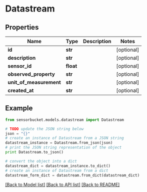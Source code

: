 # Datastream


## Properties
Name | Type | Description | Notes
------------ | ------------- | ------------- | -------------
**id** | **str** |  | [optional] 
**description** | **str** |  | [optional] 
**sensor_id** | **float** |  | [optional] 
**observed_property** | **str** |  | [optional] 
**unit_of_measurement** | **str** |  | [optional] 
**created_at** | **str** |  | [optional] 

## Example

```python
from sensorbucket.models.datastream import Datastream

# TODO update the JSON string below
json = "{}"
# create an instance of Datastream from a JSON string
datastream_instance = Datastream.from_json(json)
# print the JSON string representation of the object
print Datastream.to_json()

# convert the object into a dict
datastream_dict = datastream_instance.to_dict()
# create an instance of Datastream from a dict
datastream_form_dict = datastream.from_dict(datastream_dict)
```
[[Back to Model list]](../README.md#documentation-for-models) [[Back to API list]](../README.md#documentation-for-api-endpoints) [[Back to README]](../README.md)


